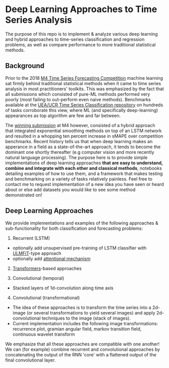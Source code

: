 # Deep Learning Approaches to Time Series Analysis

The purpose of this repo is to implement & analyze various deep learning and hybrid approaches to time-series 
classification and regression problems, as well as compare performance to more traditional statistical methods.

## Background

Prior to the 2018 [M4 Time Series Forecasting Competition](https://robjhyndman.com/hyndsight/m4comp/) machine learning sat firmly behind traditional statistical methods when it came to time series analysis in most practitioners' toolkits. This was emphasized by the fact that all submissions which consisted of pure-ML methods performed very poorly (most failing to out-perform even naive methods). Benchmarks available at the [UEA/UCR Time Series Classification repository](http://www.timeseriesclassification.com/) on hundreds of tasks corroborate this view, where ML (and specifically deep-learning) appearances as top algorithm are few and far between.

The [winning submission](https://eng.uber.com/m4-forecasting-competition/) at M4 however, consisted of a hybrid approach that integrated exponential smoothing methods on top of an LSTM network and resulted in a whopping ten percent increase in sMAPE over competition benchmarks. Recent history tells us that when deep learning makes an apperance in a field as a state-of-the-art approach, it tends to become the dominant one shortly thereafter (e.g computer vision and more recently natural language processing). The purpose here is to provide simple implementations of deep learning approaches **that are easy to understand, combine and integrate with each other and classical methods**, notebooks detailing examples of how to use them, and a framework that makes testing and benchmarking on a variety of tasks relatively painless. Feel free to contact me to request implementation of a new idea you have seen or heard about or else add datasets you would like to see some method demonstrated on!

## Deep Learning Approaches

We provide implementations and examples of the following approaches & sub-functionality for both classification and forecasting problems:

1) Recurrent (LSTM)
* optionally add unsupervised pre-training of LSTM classifier with [ULMFiT](https://arxiv.org/abs/1801.06146)-type approach
* optionally add [attentional mechanism](https://nlp.stanford.edu/pubs/emnlp15_attn.pdf)

2) [Transformers](https://arxiv.org/abs/1706.03762)-based approaches

3) Convolutional (temporal)
* Stacked layers of 1d-convolution along time axis

4) Convolutional (transformational)
* The idea of these approaches is to transform the time series into a 2d-image (or several transformations to yield several images) and apply 2d-convolutional techniques to the image (stack of images).
* Current implementation includes the following image transformations: recurrence plot, gramian angular field, markov transition field, continuous wavelet transform

We emphasize that all these approaches are compatible with one another! We can (for example) combine recurrent and convolutional approaches by concatenating the output of the RNN 'core' with a flattened output of the final convolutional layer.


